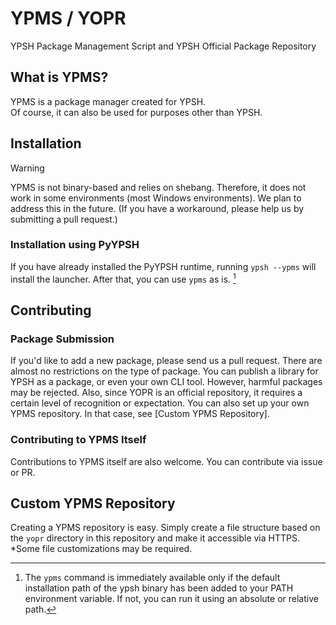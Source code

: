# YPMS / YOPR
YPSH Package Management Script and YPSH Official Package Repository

## What is YPMS?
YPMS is a package manager created for YPSH.<br>
Of course, it can also be used for purposes other than YPSH.

## Installation

> [!WARNING]
> YPMS is not binary-based and relies on shebang.
> Therefore, it does not work in some environments (most Windows environments).
> We plan to address this in the future.
> (If you have a workaround, please help us by submitting a pull request.)

### Installation using PyYPSH
If you have already installed the PyYPSH runtime, running `ypsh --ypms` will install the launcher.
After that, you can use `ypms` as is. [^1]

[^1]: The `ypms` command is immediately available only if the default installation path of the ypsh binary has been added to your PATH environment variable. If not, you can run it using an absolute or relative path.

## Contributing

### Package Submission
If you'd like to add a new package, please send us a pull request.
There are almost no restrictions on the type of package.
You can publish a library for YPSH as a package, or even your own CLI tool.
However, harmful packages may be rejected.
Also, since YOPR is an official repository, it requires a certain level of recognition or expectation.
You can also set up your own YPMS repository.
In that case, see [Custom YPMS Repository].

### Contributing to YPMS Itself
Contributions to YPMS itself are also welcome.
You can contribute via issue or PR.

## Custom YPMS Repository
Creating a YPMS repository is easy.
Simply create a file structure based on the `yopr` directory in this repository and make it accessible via HTTPS.
*Some file customizations may be required.
